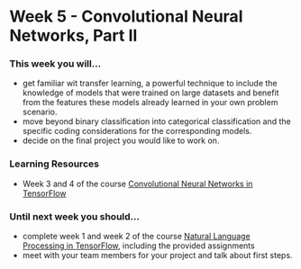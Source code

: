 # Week 5 - Convolutional Neural Networks, Part II

### This week you will...

* get familiar wit transfer learning, a powerful technique to include the knowledge of models that were trained on large datasets and benefit from the features these models already learned in your own problem scenario.
* move beyond binary classification into categorical classification and the specific coding considerations for the corresponding models.
* decide on the final project you would like to work on.

### Learning Resources

* Week 3 and 4 of the course [Convolutional Neural Networks in TensorFlow](https://www.coursera.org/learn/convolutional-neural-networks-tensorflow)

### Until next week you should...

* complete week 1 and week 2 of the course [Natural Language Processing in TensorFlow](https://www.coursera.org/learn/natural-language-processing-tensorflow), including the provided assignments
* meet with your team members for your project and talk about first steps.
